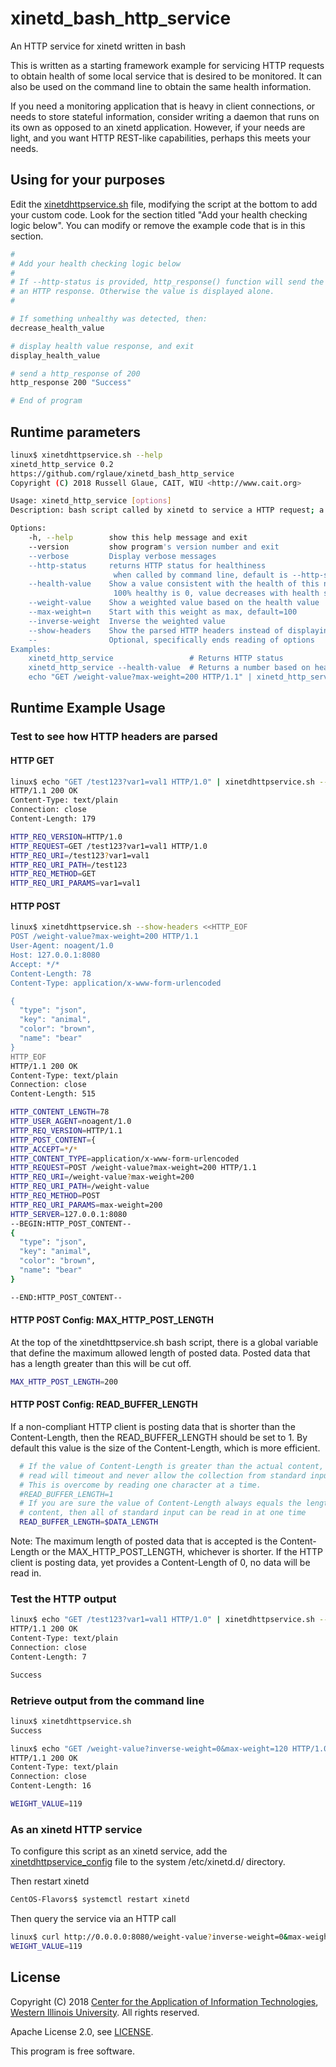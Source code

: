 # xinetd_bash_http_service
An HTTP service for xinetd written in bash

This is written as a starting framework example for servicing HTTP requests to
obtain health of some local service that is desired to be monitored. It can
also be used on the command line to obtain the same health information.

If you need a monitoring application that is heavy in client connections, or
needs to store stateful information, consider writing a daemon that runs on its
own as opposed to an xinetd application. However, if your needs are light, and
you want HTTP REST-like capabilities, perhaps this meets your needs.


## Using for your purposes

Edit the [xinetdhttpservice.sh][] file, modifying the script at the bottom to
add your custom code. Look for the section titled "Add your health checking
logic below". You can modify or remove the example code that is in this
section.

```bash
#
# Add your health checking logic below
#
# If --http-status is provided, http_response() function will send the value in
# an HTTP response. Otherwise the value is displayed alone.
#

# If something unhealthy was detected, then:
decrease_health_value

# display health value response, and exit
display_health_value

# send a http_response of 200
http_response 200 "Success"

# End of program
```

[xinetdhttpservice.sh]: https://github.com/rglaue/xinetd_bash_http_service/blob/master/xinetdhttpservice.sh



## Runtime parameters

```bash
linux$ xinetdhttpservice.sh --help
xinetd_http_service 0.2
https://github.com/rglaue/xinetd_bash_http_service
Copyright (C) 2018 Russell Glaue, CAIT, WIU <http://www.cait.org>

Usage: xinetd_http_service [options]
Description: bash script called by xinetd to service a HTTP request; a farmework for reporting on health

Options:
    -h, --help        show this help message and exit
    --version         show program's version number and exit
    --verbose         Display verbose messages
    --http-status     returns HTTP status for healthiness
                       when called by command line, default is --http-status=0
    --health-value    Show a value consistent with the health of this node
                       100% healthy is 0, value decreases with health status
    --weight-value    Show a weighted value based on the health value
    --max-weight=n    Start with this weight as max, default=100
    --inverse-weight  Inverse the weighted value
    --show-headers    Show the parsed HTTP headers instead of displaying health
    --                Optional, specifically ends reading of options
Examples:
    xinetd_http_service                 # Returns HTTP status
    xinetd_http_service --health-value  # Returns a number based on healthiness
    echo "GET /weight-value?max-weight=200 HTTP/1.1" | xinetd_http_service
```


## Runtime Example Usage

### Test to see how HTTP headers are parsed

#### HTTP GET

```bash
linux$ echo "GET /test123?var1=val1 HTTP/1.0" | xinetdhttpservice.sh --http-status --show-headers
HTTP/1.1 200 OK
Content-Type: text/plain
Connection: close
Content-Length: 179

HTTP_REQ_VERSION=HTTP/1.0
HTTP_REQUEST=GET /test123?var1=val1 HTTP/1.0
HTTP_REQ_URI=/test123?var1=val1
HTTP_REQ_URI_PATH=/test123
HTTP_REQ_METHOD=GET
HTTP_REQ_URI_PARAMS=var1=val1
```

#### HTTP POST

```bash
linux$ xinetdhttpservice.sh --show-headers <<HTTP_EOF
POST /weight-value?max-weight=200 HTTP/1.1
User-Agent: noagent/1.0
Host: 127.0.0.1:8080
Accept: */*
Content-Length: 78
Content-Type: application/x-www-form-urlencoded

{
  "type": "json",
  "key": "animal",
  "color": "brown",
  "name": "bear"
}
HTTP_EOF
HTTP/1.1 200 OK
Content-Type: text/plain
Connection: close
Content-Length: 515

HTTP_CONTENT_LENGTH=78
HTTP_USER_AGENT=noagent/1.0
HTTP_REQ_VERSION=HTTP/1.1
HTTP_POST_CONTENT={
HTTP_ACCEPT=*/*
HTTP_CONTENT_TYPE=application/x-www-form-urlencoded
HTTP_REQUEST=POST /weight-value?max-weight=200 HTTP/1.1
HTTP_REQ_URI=/weight-value?max-weight=200
HTTP_REQ_URI_PATH=/weight-value
HTTP_REQ_METHOD=POST
HTTP_REQ_URI_PARAMS=max-weight=200
HTTP_SERVER=127.0.0.1:8080
--BEGIN:HTTP_POST_CONTENT--
{
  "type": "json",
  "key": "animal",
  "color": "brown",
  "name": "bear"
}

--END:HTTP_POST_CONTENT--
```

#### HTTP POST Config: MAX_HTTP_POST_LENGTH

At the top of the xinetdhttpservice.sh bash script, there is a global variable
that define the maximum allowed length of posted data. Posted data that has a
length greater than this will be cut off.

```bash
MAX_HTTP_POST_LENGTH=200
```

#### HTTP POST Config: READ_BUFFER_LENGTH

If a non-compliant HTTP client is posting data that is shorter than the
Content-Length, then the READ_BUFFER_LENGTH should be set to 1. By default
this value is the size of the Content-Length, which is more efficient.

```bash
  # If the value of Content-Length is greater than the actual content, then
  # read will timeout and never allow the collection from standard input.
  # This is overcome by reading one character at a time.
  #READ_BUFFER_LENGTH=1
  # If you are sure the value of Content-Length always equals the length of the
  # content, then all of standard input can be read in at one time
  READ_BUFFER_LENGTH=$DATA_LENGTH
```

Note: The maximum length of posted data that is accepted is the Content-Length
or the MAX_HTTP_POST_LENGTH, whichever is shorter. If the HTTP client is
posting data, yet provides a Content-Length of 0, no data will be read in.


### Test the HTTP output

```bash
linux$ echo "GET /test123?var1=val1 HTTP/1.0" | xinetdhttpservice.sh --http-status
HTTP/1.1 200 OK
Content-Type: text/plain
Connection: close
Content-Length: 7

Success
```

### Retrieve output from the command line

```bash
linux$ xinetdhttpservice.sh
Success
```

```bash
linux$ echo "GET /weight-value?inverse-weight=0&max-weight=120 HTTP/1.0" | xinetdhttpservice.sh
HTTP/1.1 200 OK
Content-Type: text/plain
Connection: close
Content-Length: 16

WEIGHT_VALUE=119
```

### As an xinetd HTTP service

To configure this script as an xinetd service, add the [xinetdhttpservice_config][]
file to the system /etc/xinetd.d/ directory.

Then restart xinetd
```bash
CentOS-Flavors$ systemctl restart xinetd
```

Then query the service via an HTTP call
```bash
linux$ curl http://0.0.0.0:8080/weight-value?inverse-weight=0&max-weight=120
WEIGHT_VALUE=119
```

[xinetdhttpservice_config]: https://github.com/rglaue/xinetd_bash_http_service/blob/master/xinetdhttpservice_config


## License

Copyright (C) 2018 [Center for the Application of Information Technologies](http://www.cait.org),
[Western Illinois University](http://www.wiu.edu). All rights reserved.

Apache License 2.0, see [LICENSE](https://github.com/prometheus/haproxy_exporter/blob/master/LICENSE).

This program is free software.
